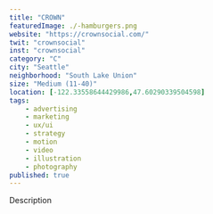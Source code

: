 ```yaml
---
title: "CROWN"
featuredImage: ./-hamburgers.png
website: "https://crownsocial.com/"
twit: "crownsocial"
inst: "crownsocial"
category: "C"
city: "Seattle"
neighborhood: "South Lake Union"
size: "Medium (11-40)"
location: [-122.33558644429986,47.60290339504598]
tags:
    - advertising
    - marketing
    - ux/ui
    - strategy
    - motion
    - video
    - illustration
    - photography
published: true
---
```


Description
